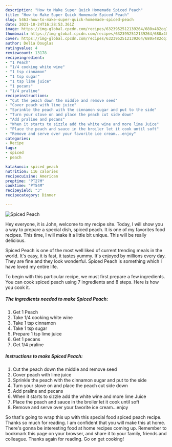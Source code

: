 ```yaml
---
description: "How to Make Super Quick Homemade Spiced Peach"
title: "How to Make Super Quick Homemade Spiced Peach"
slug: 5463-how-to-make-super-quick-homemade-spiced-peach
date: 2021-10-24T16:28:53.361Z
image: https://img-global.cpcdn.com/recipes/6323952512139264/680x482cq70/spiced-peach-recipe-main-photo.jpg
thumbnail: https://img-global.cpcdn.com/recipes/6323952512139264/680x482cq70/spiced-peach-recipe-main-photo.jpg
cover: https://img-global.cpcdn.com/recipes/6323952512139264/680x482cq70/spiced-peach-recipe-main-photo.jpg
author: Delia Douglas
ratingvalue: 4
reviewcount: 13178
recipeingredient:
- "1 Peach"
- "1/4 cooking white wine"
- "1 tsp cinnamon"
- "1 tsp sugar"
- "1 tsp lime juice"
- "1 pecans"
- "1/4 praline"
recipeinstructions:
- "Cut the peach down the middle and remove seed"
- "Cover peach with lime juice"
- "Sprinkle the peach with the cinnamon sugar and put to the side"
- "Turn your stove on and place the peach cut side down"
- "Add praline and pecans"
- "When it starts to sizzle add the white wine and more lime Juice"
- "Place the peach and sauce in the broiler let it cook until soft"
- "Remove and serve over your favorite ice cream...enjoy"
categories:
- Recipe
tags:
- spiced
- peach

katakunci: spiced peach 
nutrition: 116 calories
recipecuisine: American
preptime: "PT27M"
cooktime: "PT54M"
recipeyield: "3"
recipecategory: Dinner

---
```



![Spiced Peach](https://img-global.cpcdn.com/recipes/6323952512139264/680x482cq70/spiced-peach-recipe-main-photo.jpg)

Hey everyone, it is John, welcome to my recipe site. Today, I will show you a way to prepare a special dish, spiced peach. It is one of my favorites food recipes. This time, I will make it a little bit unique. This will be really delicious.

Spiced Peach is one of the most well liked of current trending meals in the world. It's easy, it is fast, it tastes yummy. It's enjoyed by millions every day. They are fine and they look wonderful. Spiced Peach is something which I have loved my entire life.




To begin with this particular recipe, we must first prepare a few ingredients. You can cook spiced peach using 7 ingredients and 8 steps. Here is how you cook it.

<!--inarticleads1-->

##### The ingredients needed to make Spiced Peach:

1. Get 1 Peach
1. Take 1/4 cooking white wine
1. Take 1 tsp cinnamon
1. Take 1 tsp sugar
1. Prepare 1 tsp lime juice
1. Get 1 pecans
1. Get 1/4 praline




<!--inarticleads2-->

##### Instructions to make Spiced Peach:

1. Cut the peach down the middle and remove seed
1. Cover peach with lime juice
1. Sprinkle the peach with the cinnamon sugar and put to the side
1. Turn your stove on and place the peach cut side down
1. Add praline and pecans
1. When it starts to sizzle add the white wine and more lime Juice
1. Place the peach and sauce in the broiler let it cook until soft
1. Remove and serve over your favorite ice cream...enjoy




So that's going to wrap this up with this special food spiced peach recipe. Thanks so much for reading. I am confident that you will make this at home. There's gonna be interesting food at home recipes coming up. Remember to bookmark this page on your browser, and share it to your family, friends and colleague. Thanks again for reading. Go on get cooking!
